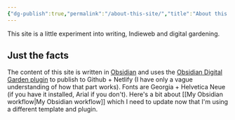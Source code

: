 ```yaml
---
{"dg-publish":true,"permalink":"/about-this-site/","title":"About this site","tags":["design"],"created":"2022-11-29","updated":"2023-11-04"}
---
```



This site is a little experiment into writing, Indieweb and digital gardening.

## Just the facts
The content of this site is written in  [Obsidian](https://obsidian.md/) and uses the [Obsidian Digital Garden plugin](https://dg-docs.ole.dev/) to publish to Github + Netlify (I have only a vague understanding of how that part works). Fonts are Georgia + Helvetica Neue (if you have it installed, Arial if you don't). Here's a bit about [[My Obsidian workflow\|My Obsidian workflow]] which I need to update now that I'm using a different template and plugin.